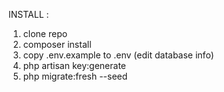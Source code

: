 INSTALL :

1. clone repo
2. composer install
4. copy .env.example to .env (edit database info)
5. php artisan key:generate
6. php migrate:fresh --seed
